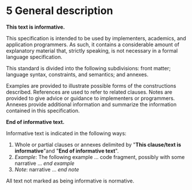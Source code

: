 # 5 General description

**This text is informative.**

This specification is intended to be used by implementers, academics, and application programmers. As such, it contains a considerable amount of explanatory material that, strictly speaking, is not necessary in a formal language specification.

This standard is divided into the following subdivisions: front matter; language syntax, constraints, and semantics; and annexes.

Examples are provided to illustrate possible forms of the constructions described. References are used to refer to related clauses. Notes are provided to give advice or guidance to implementers or programmers. Annexes provide additional information and summarize the information contained in this specification.

**End of informative text.**

Informative text is indicated in the following ways:

1. Whole or partial clauses or annexes delimited by "**This clause/text is informative**"and "**End of informative text**".
1. *Example*: The following example ... code fragment, possibly with some narrative ... *end example*
1. *Note*: narrative ... *end note*

All text not marked as being informative is normative.
